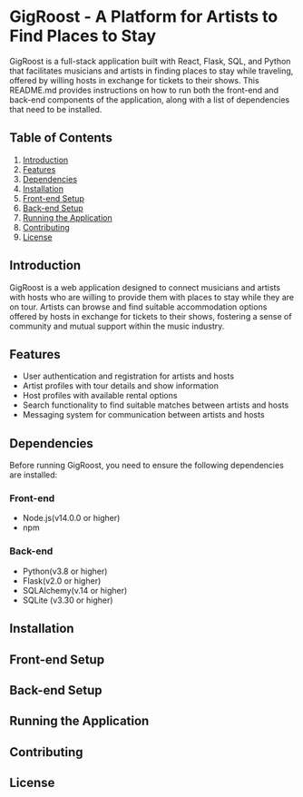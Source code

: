 # GigRoost - A Platform for Artists to Find Places to Stay

GigRoost is a full-stack application built with React, Flask, SQL, and Python that facilitates musicians and artists in finding places to stay while traveling, offered by willing hosts in exchange for tickets to their shows. This README.md provides instructions on how to run both the front-end and back-end components of the application, along with a list of dependencies that need to be installed.

## Table of Contents 
1. [Introduction](#introduction)
2. [Features](#features)
3. [Dependencies](#dependencies)
4. [Installation](#installation)
5. [Front-end Setup](#front-end-setup)
6. [Back-end Setup](#back-end-setup)
7. [Running the Application](#running-the-application)
8. [Contributing](#contributing)
9. [License](#license)


## Introduction

GigRoost is a web application designed to connect musicians and artists with hosts who are willing to provide them with places to stay while they are on tour. Artists can browse and find suitable accommodation options offered by hosts in exchange for tickets to their shows, fostering a sense of community and mutual support within the music industry.

## Features

* User authentication and registration for artists and hosts
* Artist profiles with tour details and show information
* Host profiles with available rental options
* Search functionality to find suitable matches between artists and hosts
* Messaging system for communication between artists and hosts

## Dependencies

Before running GigRoost, you need to ensure the following dependencies are installed:

### Front-end
* Node.js(v14.0.0 or higher)
* npm 

### Back-end
* Python(v3.8 or higher)
* Flask(v2.0 or higher)
* SQLAlchemy(v.14 or higher)
* SQLite (v3.30 or higher) 

## Installation

## Front-end Setup

## Back-end Setup

## Running the Application

## Contributing

## License

